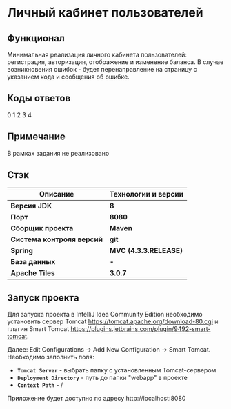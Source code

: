 # Личный кабинет пользователей


## Функционал

Минимальная реализация личного кабинета пользователей: регистрация, авторизация, отображение и изменение баланса.
В случае возникновения ошибок - будет перенаправление на страницу с указанием кода и сообщения об ошибке.


## Коды ответов

0 1 2 3 4 


## Примечание 

В рамках задания не реализовано


## Стэк

| **Описание** | **Технологии и версии** |
|---|----|
| **Версия JDK** | **8** |
| **Порт** | **8080** |
| **Сборщик проекта** | **Maven**|
| **Система контроля версий** | **git** |
| **Spring** | **MVC (4.3.3.RELEASE)** |
| **База данных** | **-**|
| **Apache Tiles** | **3.0.7** |


## Запуск проекта

Для запуска проекта в IntelliJ Idea Community Edition необходимо установить сервер Tomcat https://tomcat.apache.org/download-80.cgi 
и плагин Smart Tomcat https://plugins.jetbrains.com/plugin/9492-smart-tomcat. 

Далее:  Edit Configurations -> Add New Configuration -> Smart Tomcat.
Необходимо заполнить поля:
-  **```Tomcat Server```** - выбрать папку с установленным Tomcat-сервером
-  **```Deployment Directory```** - путь до папки "webapp" в проекте
-  **```Context Path```** - /

Приложение будет доступно по адресу http://localhost:8080